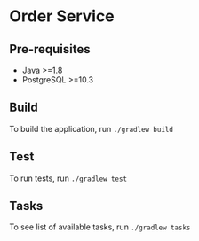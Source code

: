 # Order Service

## Pre-requisites
* Java >=1.8
* PostgreSQL >=10.3

## Build

To build the application, run `./gradlew build`

## Test

To run tests, run `./gradlew test`

## Tasks

To see list of available tasks, run `./gradlew tasks`
